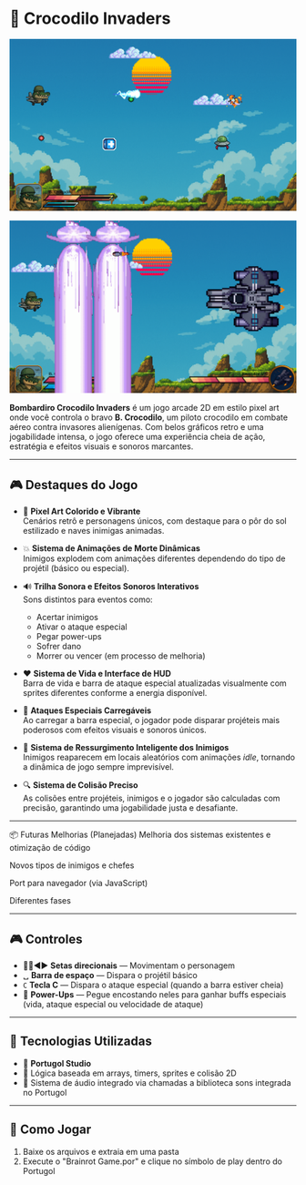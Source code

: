 # 🐊 Crocodilo Invaders

![Gameplay Screenshot](croc_example1.png)

![Gameplay Screenshot](croc_example2.png)

**Bombardiro Crocodilo Invaders** é um jogo arcade 2D em estilo pixel art onde você controla o bravo **B. Crocodilo**, um piloto crocodilo em combate aéreo contra invasores alienígenas. Com belos gráficos retro e uma jogabilidade intensa, o jogo oferece uma experiência cheia de ação, estratégia e efeitos visuais e sonoros marcantes.

---

## 🎮 Destaques do Jogo

- 🎨 **Pixel Art Colorido e Vibrante**  
  Cenários retrô e personagens únicos, com destaque para o pôr do sol estilizado e naves inimigas animadas.

- 💥 **Sistema de Animações de Morte Dinâmicas**  
  Inimigos explodem com animações diferentes dependendo do tipo de projétil (básico ou especial).

- 🔊 **Trilha Sonora e Efeitos Sonoros Interativos**  
  Sons distintos para eventos como:
  - Acertar inimigos
  - Ativar o ataque especial
  - Pegar power-ups
  - Sofrer dano
  - Morrer ou vencer (em processo de melhoria)
  
- ❤️ **Sistema de Vida e Interface de HUD**  
  Barra de vida e barra de ataque especial atualizadas visualmente com sprites diferentes conforme a energia disponível.

- 🌟 **Ataques Especiais Carregáveis**  
  Ao carregar a barra especial, o jogador pode disparar projéteis mais poderosos com efeitos visuais e sonoros únicos.

- 🔁 **Sistema de Ressurgimento Inteligente dos Inimigos**  
  Inimigos reaparecem em locais aleatórios com animações *idle*, tornando a dinâmica de jogo sempre imprevisível.

- 🔍 **Sistema de Colisão Preciso**  
  As colisões entre projéteis, inimigos e o jogador são calculadas com precisão, garantindo uma jogabilidade justa e desafiante.

---

📦 Futuras Melhorias (Planejadas)
Melhoria dos sistemas existentes e otimização de código

Novos tipos de inimigos e chefes

Port para navegador (via JavaScript)

Diferentes fases

---

## 🎮 Controles

- 🔼🔽◀️▶️ **Setas direcionais** — Movimentam o personagem
- ␣ **Barra de espaço** — Dispara o projétil básico
- `C` **Tecla C** — Dispara o ataque especial (quando a barra estiver cheia)
- 💠 **Power-Ups** — Pegue encostando neles para ganhar buffs especiais (vida, ataque especial ou velocidade de ataque)

---

## 🧪 Tecnologias Utilizadas

- 🔹 **Portugol Studio**
- 🔹 Lógica baseada em arrays, timers, sprites e colisão 2D
- 🔹 Sistema de áudio integrado via chamadas a biblioteca sons integrada no Portugol

---

## 🚀 Como Jogar

1. Baixe os arquivos e extraia em uma pasta
2. Execute o "Brainrot Game.por" e clique no símbolo de play dentro do Portugol
   
